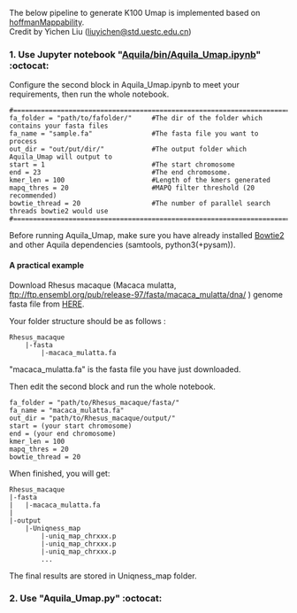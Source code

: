 The below pipeline to generate K100 Umap is implemented based on <a href="https://bismap.hoffmanlab.org/">hoffmanMappability</a>.  
Credit by Yichen Liu (liuyichen@std.uestc.edu.cn)

### 1. Use Jupyter notebook "<a href="https://github.com/maiziex/Aquila/blob/master/bin/Aquila_Umap.ipynb">Aquila/bin/Aquila_Umap.ipynb</a>"    :octocat: <br />

Configure the second block in Aquila_Umap.ipynb to meet your requirements, then run the whole notebook.
```
#============================================================================================
fa_folder = "path/to/fafolder/"     #The dir of the folder which contains your fasta files
fa_name = "sample.fa"               #The fasta file you want to process
out_dir = "out/put/dir/"            #The output folder which Aquila_Umap will output to
start = 1                           #The start chromosome
end = 23                            #The end chromosome.
kmer_len = 100                      #Length of the kmers generated
mapq_thres = 20                     #MAPQ filter threshold (20 recommended)
bowtie_thread = 20                  #The number of parallel search threads bowtie2 would use 
#============================================================================================
```
Before running Aquila_Umap, make sure you have already installed <a href="http://bowtie-bio.sourceforge.net/bowtie2/index.shtml">Bowtie2</a> and other Aquila dependencies (samtools, python3(+pysam)). 


#### A practical example

Download Rhesus macaque (Macaca mulatta, ftp://ftp.ensembl.org/pub/release-97/fasta/macaca_mulatta/dna/ ) genome fasta file from  <a href="http://xinzhouneuroscience.org/wp-content/uploads/2019/08/macaca_mulatta.fa">HERE</a>.

Your folder structure should be as follows :
```
Rhesus_macaque
    |-fasta
        |-macaca_mulatta.fa
```
"macaca_mulatta.fa" is the fasta file you have just downloaded.

Then edit the second block and run the whole notebook.
```
fa_folder = "path/to/Rhesus_macaque/fasta/"
fa_name = "macaca_mulatta.fa"
out_dir = "path/to/Rhesus_macaque/output/"
start = (your start chromosome)
end = (your end chromosome)
kmer_len = 100 
mapq_thres = 20
bowtie_thread = 20 
```

When finished, you will get: 
```
Rhesus_macaque
|-fasta
|   |-macaca_mulatta.fa
|
|-output
    |-Uniqness_map
        |-uniq_map_chrxxx.p
        |-uniq_map_chrxxx.p
        |-uniq_map_chrxxx.p
        ...
```
The final results are stored in Uniqness_map folder.

### 2. Use "Aquila_Umap.py" :octocat: <br />

